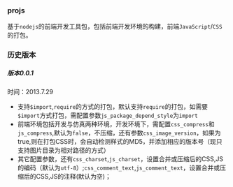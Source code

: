 ### projs

基于`nodejs`的前端开发工具包，包括前端开发环境的构建，前端`JavaScript`/`CSS`的打包。



### 历史版本


##### 版本0.0.1

时间：2013.7.29

* 支持`$import`,`require`的方式的打包，默认支持`require`的打包，如需要`$import`方式打包，需配置参数`js_package_depend_style`为`import`
* 前端环境包括开发与仿真两种环境，开发环境下，需配置`css_compress`和`js_compress`,默认为`false`，不压缩，还有参数`css_image_version`，如果为true,则在打包CSS时，会自动检测样式的MD5，并添加相应的版本号（现只支持图片目录为相对路径的方式）
* 其它配置参数，还有`css_charset`,`js_charset`，设置合并或压缩后的CSS,JS的编码（默认为`utf-8`）;`css_comment_text`,`js_comment_text`，设置合并或压缩后的CSS,JS的注释(默认为空)；

